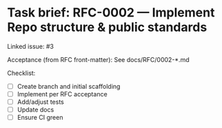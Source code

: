 # Task brief: RFC-0002 — Implement Repo structure & public standards

Linked issue: #3

Acceptance (from RFC front-matter): See docs/RFC/0002-*.md

Checklist:
- [ ] Create branch and initial scaffolding
- [ ] Implement per RFC acceptance
- [ ] Add/adjust tests
- [ ] Update docs
- [ ] Ensure CI green
